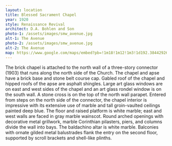 ```yaml
---
layout: location
title: Blessed Sacrament Chapel
year: 1920
style: Renaissance Revival
architect: D.A. Bohlen and Son
photo-1: /assets/images/smw_avenue.jpg
alt-1: The Avenue
photo-2: /assets/images/smw_avenue.jpg
alt-2: The Avenue
map: https://www.google.com/maps/embed?pb=!1m18!1m12!1m3!1d192.3844292621732!2d-87.46084655728014!3d39.51108452203039!2m3!1f0!2f0!3f0!3m2!1i1024!2i768!4f13.1!3m3!1m2!1s0x0%3A0x5b3441ba0b614888!2sBlessed%20Sacrament%20Chapel!5e0!3m2!1sen!2sus!4v1567747298400!5m2!1sen!2sus
---
```

The brick chapel is attached to the north wall of a three-story connector (1903) that runs along the north side of the Church. The chapel and apse have a brick base and stone belt course cap. Gabled roof of the chapel and hipped roofs of the apse are asphalt shingles. Large art glass windows are on east and west sides of the chapel and an art glass rondel window is on the south wall. A stone cross is on the top of the north wall parapet. Entered from steps on the north side of the connector, the chapel interior is impressive with its extensive use of marble and tall groin-vaulted ceilings painted deep blue. The floor and raised platform is white marble; east and west walls are faced in gray marble wainscot. Round arched openings with decorative metal grillwork, marble Corinthian pilasters, piers, and columns divide the wall into bays. The baldachino altar is white marble. Balconies with ornate gilded metal balustrades flank the entry on the second floor, supported by scroll brackets and shell-like plinths.
